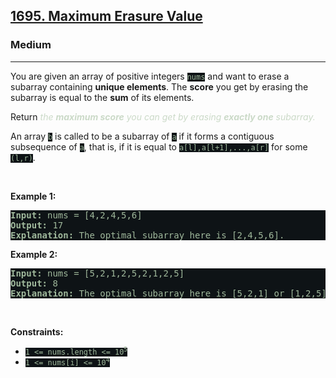 <h2><a href="https://leetcode.com/problems/maximum-erasure-value/">1695. Maximum Erasure Value</a></h2><h3>Medium</h3><hr><div><p>You are given an array of positive integers <code style="background-color: rgb(14, 19, 22) !important; color: rgb(160, 185, 156) !important;">nums</code> and want to erase a subarray containing&nbsp;<strong>unique elements</strong>. The <strong>score</strong> you get by erasing the subarray is equal to the <strong>sum</strong> of its elements.</p>

<p>Return <em style="color: rgb(203, 218, 200) !important;">the <strong>maximum score</strong> you can get by erasing <strong>exactly one</strong> subarray.</em></p>

<p>An array <code style="background-color: rgb(14, 19, 22) !important; color: rgb(160, 185, 156) !important;">b</code> is called to be a <span class="tex-font-style-it">subarray</span> of <code style="background-color: rgb(14, 19, 22) !important; color: rgb(160, 185, 156) !important;">a</code> if it forms a contiguous subsequence of <code style="background-color: rgb(14, 19, 22) !important; color: rgb(160, 185, 156) !important;">a</code>, that is, if it is equal to <code style="background-color: rgb(14, 19, 22) !important; color: rgb(160, 185, 156) !important;">a[l],a[l+1],...,a[r]</code> for some <code style="background-color: rgb(14, 19, 22) !important; color: rgb(160, 185, 156) !important;">(l,r)</code>.</p>

<p>&nbsp;</p>
<p><strong>Example 1:</strong></p>

<pre style="background-color: rgb(14, 19, 22) !important; color: rgb(160, 185, 156) !important;"><strong>Input:</strong> nums = [4,2,4,5,6]
<strong>Output:</strong> 17
<strong>Explanation:</strong> The optimal subarray here is [2,4,5,6].
</pre>

<p><strong>Example 2:</strong></p>

<pre style="background-color: rgb(14, 19, 22) !important; color: rgb(160, 185, 156) !important;"><strong>Input:</strong> nums = [5,2,1,2,5,2,1,2,5]
<strong>Output:</strong> 8
<strong>Explanation:</strong> The optimal subarray here is [5,2,1] or [1,2,5].
</pre>

<p>&nbsp;</p>
<p><strong>Constraints:</strong></p>

<ul>
	<li><code style="background-color: rgb(14, 19, 22) !important; color: rgb(160, 185, 156) !important;">1 &lt;= nums.length &lt;= 10<sup>5</sup></code></li>
	<li><code style="background-color: rgb(14, 19, 22) !important; color: rgb(160, 185, 156) !important;">1 &lt;= nums[i] &lt;= 10<sup>4</sup></code></li>
</ul>
</div>
